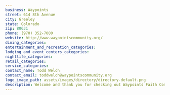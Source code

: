 ```yaml
---
business: Waypoints
street: 614 8th Avenue
city: Greeley
state: Colorado
zip: 80631
phone: (970) 352-7000
website: http://www.waypointscommunity.org/
dining_categories: 
entertainment_and_recreation_categories: 
lodging_and_event_centers_categories: 
nightlife_categories: 
retail_categories: 
service_categories: 
contact_name: Todd Welch
contact_email: toddwelch@waypointscommunity.org
logo_image_path: assets/images/directory/directory-default.png
description: Welcome and thank you for checking out Waypoints Faith Community. In 2003 a small group of us gathered together to ask the simply question of is this it? The church experiences we had were good, but there seemed to be something missing. It didn't seem complete. Is this what Jesus had in mind? Are people being changed by their encounter with Christ? For us sadly the answer was no. We were doing church, but not experiencing church. We then set out to ask another question. What would church look like if it was done differently? What does a different kind of biblical faith community look like? In October 2003, we launched our community that we call Waypoints we the simple premise of seek first His kingdom and His righteousness. What we have discover so far is the greatest adventure of our lives. We would love to have you come and join us Charting a Course Through Life Together.
---
```

